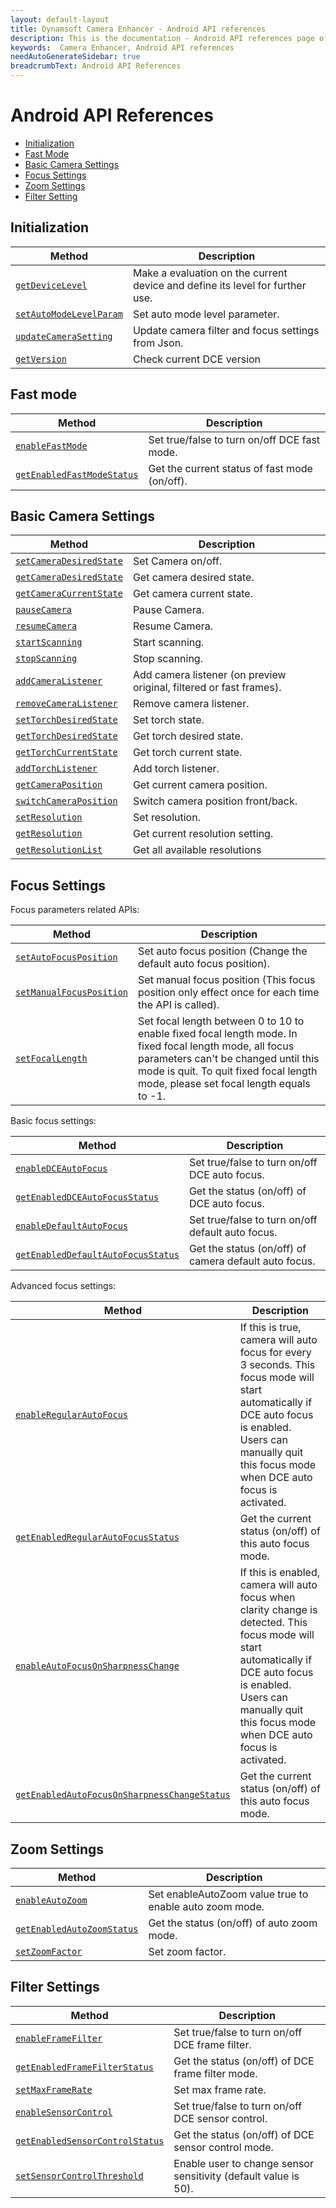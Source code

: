```yaml
---
layout: default-layout
title: Dynamsoft Camera Enhancer - Android API references
description: This is the documentation - Android API references page of Dynamsoft Camera Enhancer.
keywords:  Camera Enhancer, Android API references
needAutoGenerateSidebar: true
breadcrumbText: Android API References
---
```


# Android API References

- [Initialization](#initialization)
- [Fast Mode](#fast-mode)
- [Basic Camera Settings](#basic-camera-settings)
- [Focus Settings](#focus-settings)
- [Zoom Settings](#zoom-settings)
- [Filter Setting](#filter-settings)

## Initialization

| Method | Description |
|-----------------|---------------|
|[`getDeviceLevel`]({{site.android-basic-setting}}basic-setting.html#getdevicelevel)| Make a evaluation on the current device and define its level for further use. |
| [`setAutoModeLevelParam`]({{site.android-filter-setting}}filter.html#setautomodelevelparam) | Set auto mode level parameter. |
| [`updateCameraSetting`]({{site.android-basic-setting}}basic-setting.html#updatecamerasetting) | Update camera filter and focus settings from Json. |
| [`getVersion`]({{site.android-basic-setting}}basic-setting.html#getversion) | Check current DCE version |

## Fast mode

| Method | Description |
|-----------------|---------------|
| [`enableFastMode`]({{site.android-basic-setting}}basic-setting.html#fast-mode) | Set true/false to turn on/off DCE fast mode. |
| [`getEnabledFastModeStatus`]({{site.android-basic-setting}}basic-setting.html#fast-mode) | Get the current status of fast mode (on/off). |

## Basic Camera Settings

| Method | Description |
|-----------------|---------------|
| [`setCameraDesiredState`]({{site.android-basic-setting}}basic-setting.html#camera-state) | Set Camera on/off. |
| [`getCameraDesiredState`]({{site.android-basic-setting}}basic-setting.html#camera-state) | Get camera desired state. |
| [`getCameraCurrentState`]({{site.android-basic-setting}}basic-setting.html#camera-state) | Get camera current state. |
| [`pauseCamera`]({{site.android-basic-setting}}basic-setting.html#pausecamera-and-resumecamera) | Pause Camera. |
| [`resumeCamera`]({{site.android-basic-setting}}basic-setting.html#pausecamera-and-resumecamera) | Resume Camera. |
| [`startScanning`]({{site.android-basic-setting}}basic-setting.html#stopscanning-and-startscanning) | Start scanning. |
| [`stopScanning`]({{site.android-basic-setting}}basic-setting.html#stopscanning-and-startscanning) | Stop scanning. |
| [`addCameraListener`]({{site.android-basic-setting}}basic-setting.html#addcameralistener) | Add camera listener (on preview original, filtered or fast frames). |
| [`removeCameraListener`]({{site.android-basic-setting}}basic-setting.html#addcameralistener) | Remove camera listener. |
| [`setTorchDesiredState`]({{site.android-basic-setting}}basic-setting.html#torch-state) | Set torch state. |
| [`getTorchDesiredState`]({{site.android-basic-setting}}basic-setting.html#torch-state) | Get torch desired state. |
| [`getTorchCurrentState`]({{site.android-basic-setting}}basic-setting.html#torch-state) | Get torch current state. |
| [`addTorchListener`]({{site.android-basic-setting}}basic-setting.html#addtorchlistener) | Add torch listener. |
| [`getCameraPosition`]({{site.android-basic-setting}}basic-setting.html#camera-position) | Get current camera position. |
| [`switchCameraPosition`]({{site.android-basic-setting}}basic-setting.html#camera-position) | Switch camera position front/back. |
| [`setResolution`]({{site.android-basic-setting}}basic-setting.html#resolution-settings) | Set resolution. |
| [`getResolution`]({{site.android-basic-setting}}basic-setting.html#resolution-settings) | Get current resolution setting. |
| [`getResolutionList`]({{site.android-basic-setting}}basic-setting.html#resolution-settings) | Get all available resolutions |

## Focus Settings

Focus parameters related APIs:

| Method | Description |
|-----------------|---------------|
| [`setAutoFocusPosition`]({{site.android-zoom-setting}}zoom-focus.html#setautofocusposition) | Set auto focus position (Change the default auto focus position). |
| [`setManualFocusPosition`]({{site.android-zoom-setting}}zoom-focus.html#setmanualfocusposition) | Set manual focus position (This focus position only effect once for each time the API is called). |
| [`setFocalLength`]({{site.android-zoom-setting}}zoom-focus.html#setfocallength) | Set focal length between 0 to 10 to enable fixed focal length mode. In fixed focal length mode, all focus parameters can't be changed until this mode is quit. To quit fixed focal length mode, please set focal length equals to -1. |

Basic focus settings: 

| Method | Description |
|-----------------|---------------|
| [`enableDCEAutoFocus`]({{site.android-zoom-setting}}zoom-focus.html#enabledceautofocus) | Set true/false to turn on/off DCE auto focus. |
| [`getEnabledDCEAutoFocusStatus`]({{site.android-zoom-setting}}zoom-focus.html#enabledceautofocus) | Get the status (on/off) of DCE auto focus. |
| [`enableDefaultAutoFocus`]({{site.android-zoom-setting}}zoom-focus.html#enabledefaultautofocus) | Set true/false to turn on/off default auto focus. |
| [`getEnabledDefaultAutoFocusStatus`]({{site.android-zoom-setting}}zoom-focus.html#enabledefaultautofocus) | Get the status (on/off) of camera default auto focus. |

Advanced focus settings: 

| Method | Description |
|-----------------|---------------|
| [`enableRegularAutoFocus`]({{site.android-zoom-setting}}zoom-focus.html#enableregularautofocus) | If this is true, camera will auto focus for every 3 seconds. This focus mode will start automatically if DCE auto focus is enabled. Users can manually quit this focus mode when DCE auto focus is activated. |
| [`getEnabledRegularAutoFocusStatus`]({{site.android-zoom-setting}}zoom-focus.html#enableregularautofocus) | Get the current status (on/off) of this auto focus mode. |
| [`enableAutoFocusOnSharpnessChange`]({{site.android-zoom-setting}}zoom-focus.html#enableautofocusonsharpnesschange) | If this is enabled, camera will auto focus when clarity change is detected. This focus mode will start automatically if DCE auto focus is enabled. Users can manually quit this focus mode when DCE auto focus is activated. |
| [`getEnabledAutoFocusOnSharpnessChangeStatus`]({{site.android-zoom-setting}}zoom-focus.html#enableautofocusonsharpnesschange) | Get the current status (on/off) of this auto focus mode. |

## Zoom Settings

| Method | Description |
|-----------------|---------------|
| [`enableAutoZoom`]({{site.android-zoom-setting}}zoom-focus.html#enableautozoom) | Set enableAutoZoom value true to enable auto zoom mode. |
| [`getEnabledAutoZoomStatus`]({{site.android-zoom-setting}}zoom-focus.html#enableautozoom) | Get the status (on/off) of auto zoom mode. |
| [`setZoomFactor`]({{site.android-zoom-setting}}zoom-focus.html#setzoomfactor) | Set zoom factor. |

## Filter Settings

| Method | Description |
|-----------------|---------------|
| [`enableFrameFilter`]({{site.android-filter-setting}}filter.html#enableframefilter) | Set true/false to turn on/off DCE frame filter. |
| [`getEnabledFrameFilterStatus`]({{site.android-filter-setting}}filter.html#enableframefilter) | Get the status (on/off) of DCE frame filter mode. |
| [`setMaxFrameRate`]({{site.android-filter-setting}}filter.html#setmaxframerate) | Set max frame rate. |
| [`enableSensorControl`]({{site.android-filter-setting}}filter.html#enablesensorcontrol) | Set true/false to turn on/off DCE sensor control. |
| [`getEnabledSensorControlStatus`]({{site.android-filter-setting}}filter.html#enablesensorcontrol) | Get the status (on/off) of DCE sensor control mode. |
| [`setSensorControlThreshold`]({{site.android-filter-setting}}filter.html#setsensorcontrolthreshold) | Enable user to change sensor sensitivity (default value is 50). |